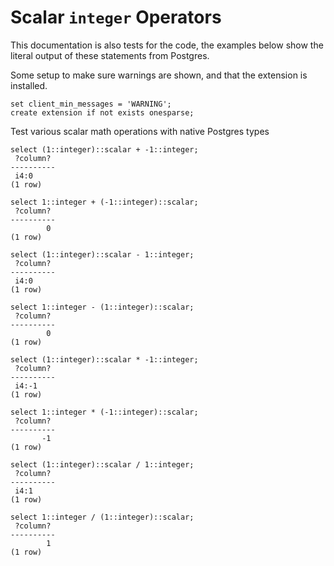 # Scalar `integer` Operators

This documentation is also tests for the code, the examples below
show the literal output of these statements from Postgres.

Some setup to make sure warnings are shown, and that the extension
is installed.
``` postgres-console
set client_min_messages = 'WARNING';
create extension if not exists onesparse;
```
Test various scalar math operations with native Postgres types
``` postgres-console
select (1::integer)::scalar + -1::integer;
 ?column? 
----------
 i4:0
(1 row)

select 1::integer + (-1::integer)::scalar;
 ?column? 
----------
        0
(1 row)

select (1::integer)::scalar - 1::integer;
 ?column? 
----------
 i4:0
(1 row)

select 1::integer - (1::integer)::scalar;
 ?column? 
----------
        0
(1 row)

select (1::integer)::scalar * -1::integer;
 ?column? 
----------
 i4:-1
(1 row)

select 1::integer * (-1::integer)::scalar;
 ?column? 
----------
       -1
(1 row)

select (1::integer)::scalar / 1::integer;
 ?column? 
----------
 i4:1
(1 row)

select 1::integer / (1::integer)::scalar;
 ?column? 
----------
        1
(1 row)

```